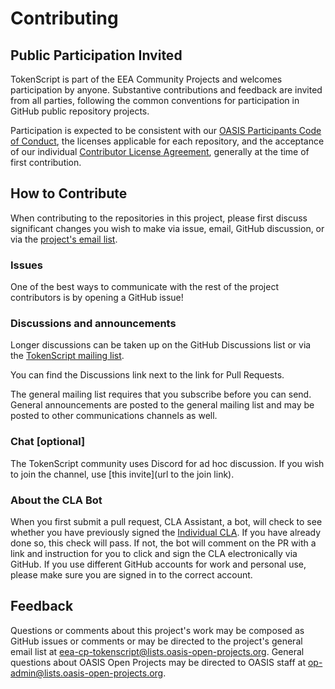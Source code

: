 # Contributing

## Public Participation Invited

TokenScript is part of the EEA Community Projects and welcomes participation by anyone. Substantive contributions and feedback are invited from all parties, following the common conventions for participation in GitHub public repository projects.

Participation is expected to be consistent with our [OASIS Participants Code of Conduct](https://www.oasis-open.org/policies-guidelines/oasis-participants-code-of-conduct/), the licenses applicable for each repository, and the acceptance of our individual [Contributor License Agreement](https://www.oasis-open.org/open-projects/cla/oasis-open-projects-individual-contributor-license-agreement-i-cla/), generally at the time of first contribution. 

## How to Contribute

When contributing to the repositories in this project, please first discuss significant changes you wish to make via issue, email, GitHub discussion, or via the [project's email list](https://lists.oasis-open-projects.org/g/eea-cp-tokenscript).

### Issues

One of the best ways to communicate with the rest of the project contributors is by opening a GitHub issue!

### Discussions and announcements

Longer discussions can be taken up on the GitHub Discussions list or via the [TokenScript mailing list](https://lists.oasis-open-projects.org/g/eea-cp-tokenscript). 

You can find the Discussions link next to the link for Pull Requests. 

The general mailing list requires that you subscribe before you can send. General announcements are posted to the general mailing list and may be posted to other communications channels as well. 

### Chat [optional]

The TokenScript community uses Discord for ad hoc discussion. If you wish to join the channel, use [this invite](url to the join link).

### About the CLA Bot

When you first submit a pull request, CLA Assistant, a bot, will check to see whether you have previously signed the [Individual CLA](https://cla-assistant.io/eea-oasis/managed-open-project). If you have already done so, this check will pass. If not, the bot will comment on the PR with a link and instruction for you to click and sign the CLA electronically via GitHub. If you use different GitHub accounts for work and personal use, please make sure you are signed in to the correct account.

## Feedback

Questions or comments about this project's work may be composed as GitHub issues or comments or may be directed to the project's general email list at [eea-cp-tokenscript@lists.oasis-open-projects.org](mailto:eea-cp-tokenscript@lists.oasis-open-projects.org). General questions about OASIS Open Projects may be directed to OASIS staff at [op-admin@lists.oasis-open-projects.org](mailto:op-admin@lists.oasis-open-projects.org).
